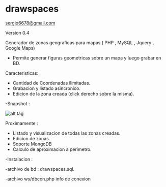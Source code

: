 drawspaces
========== 

sergio6678@gmail.com

Version 0.4

Generador de zonas geograficas para mapas ( PHP , MySQL , Jquery , Google Maps)

- Permite generar figuras geometricas sobre un mapa y luego grabar en BD.

Caracteristicas:

- Cantidad de Coordenadas ilimitadas.
- Grabacion y listado asincronico.
- Edicion de la zona creada (click derecho sobre la misma).


-Snapshot :

![alt tag](http://www.freeimagehosting.net/newuploads/lqsrs.png)



Proximamente :

- Listado y visualizacion de todas las zonas creadas.
- Edicion de zonas.
- Soporte MongoDB
- Calculo de aproximacion a perimetro.




-Instalacion :

-archivo de bd : drawspaces.sql.

-archivo ws/dbcon.php  info de conexion




